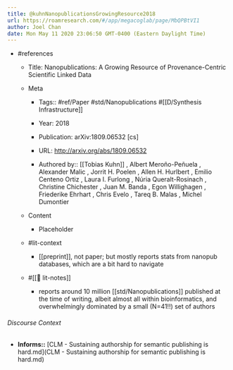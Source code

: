```yaml
---
title: @kuhnNanopublicationsGrowingResource2018
url: https://roamresearch.com/#/app/megacoglab/page/MbQPBtVI1
author: Joel Chan
date: Mon May 11 2020 23:06:50 GMT-0400 (Eastern Daylight Time)
---
```


- #references

    - Title: Nanopublications: A Growing Resource of Provenance-Centric Scientific Linked Data

    - Meta

        - Tags:: #ref/Paper #std/Nanopublications #[[D/Synthesis Infrastructure]]

        - Year: 2018

        - Publication: arXiv:1809.06532 [cs]

        - URL: http://arxiv.org/abs/1809.06532

        - Authored by::  [[Tobias Kuhn]] ,  Albert Meroño-Peñuela ,  Alexander Malic ,  Jorrit H. Poelen ,  Allen H. Hurlbert ,  Emilio Centeno Ortiz ,  Laura I. Furlong ,  Núria Queralt-Rosinach ,  Christine Chichester ,  Juan M. Banda ,  Egon Willighagen ,  Friederike Ehrhart ,  Chris Evelo ,  Tareq B. Malas ,  Michel Dumontier

    - Content

        - Placeholder

    - #lit-context

        - [[preprint]], not paper; but mostly reports stats from nanopub databases, which are a bit hard to navigate

    - #[[📝 lit-notes]]

        - reports around 10 million [[std/Nanopublications]] published at the time of writing, albeit almost all within bioinformatics, and overwhelmingly dominated by a small (N=41!!) set of authors

###### Discourse Context

- **Informs::** [CLM - Sustaining authorship for semantic publishing is hard.md](CLM - Sustaining authorship for semantic publishing is hard.md)
